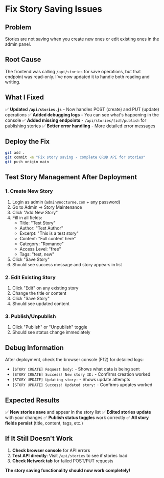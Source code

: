 # Fix Story Saving Issues

## Problem

Stories are not saving when you create new ones or edit existing ones in the admin panel.

## Root Cause

The frontend was calling `/api/stories` for save operations, but that endpoint was read-only. I've now updated it to handle both reading and writing.

## What I Fixed

✅ **Updated `/api/stories.js`** - Now handles POST (create) and PUT (update) operations
✅ **Added debugging logs** - You can see what's happening in the console
✅ **Added missing endpoints** - `/api/stories/[id]/publish` for publishing stories
✅ **Better error handling** - More detailed error messages

## Deploy the Fix

```bash
git add .
git commit -m "Fix story saving - complete CRUD API for stories"
git push origin main
```

## Test Story Management After Deployment

### 1. Create New Story

1. Login as admin (`admin@nocturne.com` + any password)
2. Go to Admin → Story Maintenance
3. Click "Add New Story"
4. Fill in all fields:
   - Title: "Test Story"
   - Author: "Test Author"
   - Excerpt: "This is a test story"
   - Content: "Full content here"
   - Category: "Romance"
   - Access Level: "free"
   - Tags: "test, new"
5. Click "Save Story"
6. Should see success message and story appears in list

### 2. Edit Existing Story

1. Click "Edit" on any existing story
2. Change the title or content
3. Click "Save Story"
4. Should see updated content

### 3. Publish/Unpublish

1. Click "Publish" or "Unpublish" toggle
2. Should see status change immediately

## Debug Information

After deployment, check the browser console (F12) for detailed logs:

- `[STORY CREATE] Request body:` - Shows what data is being sent
- `[STORY CREATE] Success! New story ID:` - Confirms creation worked
- `[STORY UPDATE] Updating story:` - Shows update attempts
- `[STORY UPDATE] Success! Updated story:` - Confirms updates worked

## Expected Results

✅ **New stories save** and appear in the story list
✅ **Edited stories update** with your changes
✅ **Publish status toggles** work correctly
✅ **All story fields persist** (title, content, tags, etc.)

## If It Still Doesn't Work

1. **Check browser console** for API errors
2. **Test API directly**: Visit `/api/stories` to see if stories load
3. **Check Network tab** for failed POST/PUT requests

**The story saving functionality should now work completely!**
